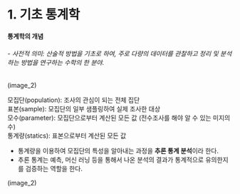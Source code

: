 # 1. 기초 통계학

#### 통계학의 개념
###### - 사전적 의미: 산술적 방법을 기초로 하여, 주로 다량의 데이터를 관찰하고 정리 및 분석하는 방법을 연구하는 수학의 한 분야.

(image_2)

모집단(population): 조사의 관심이 되는 전체 집단   
표본(sample): 모집단의 일부 샘플링하여 실제 조사한 대상   
모수(parameter): 모집단으로부터 계산된 모든 값 (전수조사를 해야 알 수 있는 미지의 수)   
통계량(statics): 표본으로부터 계산된 모든 값   
 - 통계량을 이용하여 모집단의 특성을 알아내는 과정을 **추론 통계 분석**이라 한다.
 - 추론 통계는 예측, 머신 러닝 등을 통해서 나온 분석의 결과가 통계적으로 유의한지를 검증하는 역할을 한다.

(image_2)

